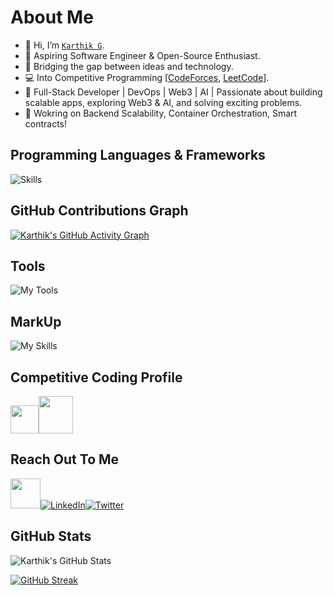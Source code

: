 # About Me  
- 👋 Hi, I’m [`Karthik G`](https://github.com/adofm).  
- 👾 Aspiring Software Engineer & Open-Source Enthusiast.  
- 🎯 Bridging the gap between ideas and technology.
- 💻 Into Competitive Programming [[CodeForces](https://codeforces.com/profile/adofm), [LeetCode](https://leetcode.com/adofm)].  
- 🎼 Full-Stack Developer | DevOps | Web3 | AI | Passionate about building scalable apps, exploring Web3 & AI, and solving exciting problems.
- 🧠 Wokring on Backend Scalability, Container Orchestration, Smart contracts!  

## Programming Languages & Frameworks  
![Skills](https://skillicons.dev/icons?i=c,cpp,py,java,js,html,css,react,next,mysql,postgres,tailwind,express,nodejs,nginx,materialui,regex,bash,solidity,go,typescript,aws,pytorch)  

## GitHub Contributions Graph  
[![Karthik's GitHub Activity Graph](https://github-readme-activity-graph.vercel.app/graph?username=adofm&theme=github-dark)](https://github.com/adofm)  

## Tools  
![My Tools](https://skillicons.dev/icons?i=git,github,gitlab,linux,arduino,bootstrap,firebase,visualstudio,vscode,replit,postman,aws,raspberrypi,windows,apple,npm,redis,stackoverflow,githubactions,discord)  

## MarkUp  
![My Skills](https://skillicons.dev/icons?i=md,html)  

## Competitive Coding Profile  
<a href="https://leetcode.com/adofm"><img height="45" width="45" src="https://upload.wikimedia.org/wikipedia/commons/1/19/LeetCode_logo_black.png"></a><a href="https://codeforces.com/profile/adofm"><img src="https://play-lh.googleusercontent.com/zaldniLc2XTBhNlCDR4hcD5bcRYHZ56_lO0yA2Qu-cADShy1_HDWrICSvv0EPTX79WY" style="height: 60px; width: 55px;"></a>  

## Reach Out To Me  
<a href="mailto:karthik.maniam008@gmail.com"><img height="48" width="48" src="https://i.ibb.co/vD0fmh5/iconizer-icons8-gmail.png"></a><a href="https://www.linkedin.com/in/adofm/">![LinkedIn](https://skillicons.dev/icons?i=linkedin)</a><a href="https://twitter.com/adofm9">![Twitter](https://skillicons.dev/icons?i=twitter)</a>  

## GitHub Stats  
<!-- CUSTOM GITHUB README STATS HOSTED ON VERCEL -->  
![Karthik's GitHub Stats](https://github-readme-stats.vercel.app/api?username=adofm&show_icons=true&theme=dark&hide_border=false)  

<!-- CUSTOM GITHUB STREAK STATS HOSTED ON VERCEL -->  
[![GitHub Streak](https://github-readme-streak-stats.herokuapp.com?user=adofm&theme=dark)](https://git.io/streak-stats)  
